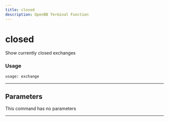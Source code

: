 ```yaml
---
title: closed
description: OpenBB Terminal Function
---
```


# closed

Show currently closed exchanges

### Usage

```python
usage: exchange
```

---

## Parameters

This command has no parameters


---
